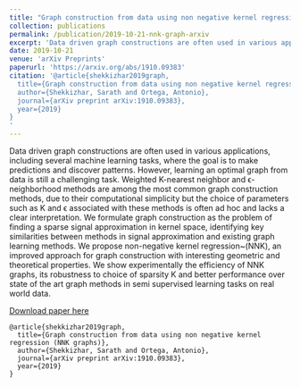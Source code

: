 ```yaml
---
title: "Graph construction from data using non negative kernel regression (NNK graphs) - Journal draft"
collection: publications
permalink: /publication/2019-10-21-nnk-graph-arxiv
excerpt: 'Data driven graph constructions are often used in various applications, including several machine learning tasks, where the goal is to make predictions and discover patterns. However, learning an optimal graph from data is still a challenging task. Weighted K-nearest neighbor and ϵ-neighborhood methods are among the most common graph construction methods, due to their computational simplicity but the choice of parameters such as K and ϵ associated with these methods is often ad hoc and lacks a clear interpretation.'
date: 2019-10-21
venue: 'arXiv Preprints'
paperurl: 'https://arxiv.org/abs/1910.09383'
citation: '@article{shekkizhar2019graph,
  title={Graph construction from data using non negative kernel regression (NNK graphs)},
  author={Shekkizhar, Sarath and Ortega, Antonio},
  journal={arXiv preprint arXiv:1910.09383},
  year={2019}
}
'
---
```

Data driven graph constructions are often used in various applications, including several machine learning tasks, where the goal is to make predictions and discover patterns. However, learning an optimal graph from data is still a challenging task. Weighted K-nearest neighbor and ϵ-neighborhood methods are among the most common graph construction methods, due to their computational simplicity but the choice of parameters such as K and ϵ associated with these methods is often ad hoc and lacks a clear interpretation. We formulate graph construction as the problem of finding a sparse signal approximation in kernel space, identifying key similarities between methods in signal approximation and existing graph learning methods. We propose non-negative kernel regression~(NNK), an improved approach for graph construction with interesting geometric and theoretical properties. We show experimentally the efficiency of NNK graphs, its robustness to choice of sparsity K and better performance over state of the art graph methods in semi supervised learning tasks on real world data. 

[Download paper here](https://arxiv.org/abs/1910.09383)
```
@article{shekkizhar2019graph,
  title={Graph construction from data using non negative kernel regression (NNK graphs)},
  author={Shekkizhar, Sarath and Ortega, Antonio},
  journal={arXiv preprint arXiv:1910.09383},
  year={2019}
}

```